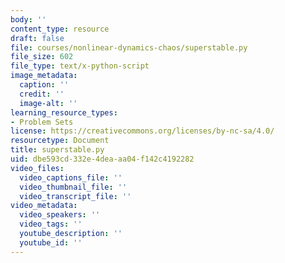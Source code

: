 ```yaml
---
body: ''
content_type: resource
draft: false
file: courses/nonlinear-dynamics-chaos/superstable.py
file_size: 602
file_type: text/x-python-script
image_metadata:
  caption: ''
  credit: ''
  image-alt: ''
learning_resource_types:
- Problem Sets
license: https://creativecommons.org/licenses/by-nc-sa/4.0/
resourcetype: Document
title: superstable.py
uid: dbe593cd-332e-4dea-aa04-f142c4192282
video_files:
  video_captions_file: ''
  video_thumbnail_file: ''
  video_transcript_file: ''
video_metadata:
  video_speakers: ''
  video_tags: ''
  youtube_description: ''
  youtube_id: ''
---
```

